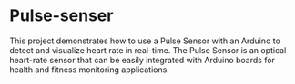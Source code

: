 # Pulse-senser
This project demonstrates how to use a Pulse Sensor with an Arduino to detect and visualize heart rate in real-time. The Pulse Sensor is an optical heart-rate sensor that can be easily integrated with Arduino boards for health and fitness monitoring applications.
